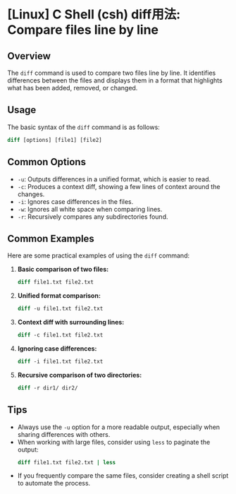 # [Linux] C Shell (csh) diff用法: Compare files line by line

## Overview
The `diff` command is used to compare two files line by line. It identifies differences between the files and displays them in a format that highlights what has been added, removed, or changed.

## Usage
The basic syntax of the `diff` command is as follows:

```csh
diff [options] [file1] [file2]
```

## Common Options
- `-u`: Outputs differences in a unified format, which is easier to read.
- `-c`: Produces a context diff, showing a few lines of context around the changes.
- `-i`: Ignores case differences in the files.
- `-w`: Ignores all white space when comparing lines.
- `-r`: Recursively compares any subdirectories found.

## Common Examples
Here are some practical examples of using the `diff` command:

1. **Basic comparison of two files:**
   ```csh
   diff file1.txt file2.txt
   ```

2. **Unified format comparison:**
   ```csh
   diff -u file1.txt file2.txt
   ```

3. **Context diff with surrounding lines:**
   ```csh
   diff -c file1.txt file2.txt
   ```

4. **Ignoring case differences:**
   ```csh
   diff -i file1.txt file2.txt
   ```

5. **Recursive comparison of two directories:**
   ```csh
   diff -r dir1/ dir2/
   ```

## Tips
- Always use the `-u` option for a more readable output, especially when sharing differences with others.
- When working with large files, consider using `less` to paginate the output: 
  ```csh
  diff file1.txt file2.txt | less
  ```
- If you frequently compare the same files, consider creating a shell script to automate the process.